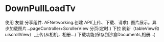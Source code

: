 DownPullLoadTv
==============

使用  友盟  分享组件.  AFNetworking.创建 API(上传、下载、请求).  图片展示。异步加载图片...pageController+ScrollerView 分页(定时.)
下拉 刷新（tableView和uiscrollView）,上传(从相机，相册...)      下载功能(保存到沙盒Documents,相册...)
